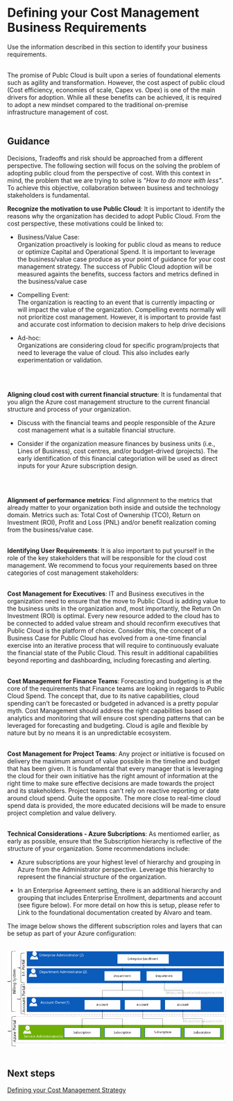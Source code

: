 # Defining your Cost Management Business Requirements
Use the information described in this section to identify your business requirements.
<br />
<br />

The promise of Publc Cloud is built upon a series of foundational elements such as agility and transformation. However, the cost aspect of public cloud (Cost efficiency, economies of scale, Capex vs. Opex) is one of the main drivers for adoption. While all these benefits can be achieved, it is required to adopt a new mindset compared to the traditional on-premise infrastructure management of cost.
<br />
<br />

## Guidance
Decisions, Tradeoffs and risk should be approached from a different perspective. The following section will focus on the solving the problem of adopting public cloud from the perspective of cost. With this context in mind, the problem that we are trying to solve is <i>"How to do more with less"</i>. To achieve this objective, collaboration between business and technology stakeholders is fundamental. 


**Recognize the motivation to use Public Cloud**:
It is important to identify the reasons why the organization has decided to adopt Public Cloud. From the cost perspective, these motivations could be linked to: 

- Business/Value Case:  
Organization proactively is looking for public cloud as means to reduce or optimize Capital and Operational Spend. It is important to leverage the business/value case produce as your point of guidance for your cost management strategy. The success of Public Cloud adoption will be measured againts the benefits, success factors and metrics defined in the business/value case

- Compelling Event:  
The organization is reacting to an event that is currently impacting or will impact the value of the organization. Compelling events normally will not prioritize cost management. However, it is important to provide fast and accurate cost information to decision makers to help drive decisions

- Ad-hoc:  
Organizations are considering cloud for specific program/projects that need to leverage the value of cloud. This also includes early experimentation or validation.
<br />
<br />

**Aligning cloud cost with current financial structure**:
It is fundamental that you align the Azure cost management structure to the current financial structure and process of your organization. 

   - Discuss with the financial teams and people responsible of the Azure cost management what is a suitable financial structure.
   
   - Consider if the organization measure finances by business units (i.e., Lines of Business), cost centres, and/or budget-drived (projects). The early identification of this financial categoriation will be used as direct inputs for your Azure subscription design.
<br />
<br />

**Alignment of performance metrics**:
Find alignnment to the metrics that already matter to your organization both inside and outside the technology domain. Metrics such as: Total Cost of Ownership (TCO), Return on Investment (ROI), Profit and Loss (PNL) and/or benefit realization coming from the business/value case.
<br />
<br />

**Identifying User Requirements**:
It is also important to put yourself in the role of the key stakeholders that will be responsible for the cloud cost management. We recommend to focus your requirements based on three categories of cost management stakeholders:
<br />
<br />

**Cost Management for Executives**:
IT and Business executives in the organization need to ensure that the move to Public Cloud is adding value to the business units in the organization and, most importantly, the Return On Investment (ROI) is optimal. Every new resource added to the cloud has to be connected to added value stream and should reconfirm executives that Public Cloud is the platform of choice. Consider this, the concept of a Business Case for Public Cloud has evolved from a one-time financial exercise into an iterative process that will require to continuously evaluate the financial state of the Public Cloud. This result in additional capabilities beyond reporting and dashboarding, including forecasting and alerting. 
<br />
<br />

**Cost Management for Finance Teams**:
Forecasting and budgeting is at the core of the requirements that Finance teams are looking in regards to Public Cloud Spend. The concept that, due to its native capabilities, cloud spending can't be forecasted or budgeted in advanced is a pretty popular myth. Cost Management should address the right capabilities based on analytics and monitoring that will ensure cost spending patterns that can be leveraged for forecasting and budgeting. Cloud is agile and flexible by nature but by no means it is an unpredictable ecosystem. 
<br />
<br />

**Cost Management for Project Teams**: 
Any project or initiative is focused on delivery the maximum amount of value possible in the timeline and budget that has been given. It is fundamental that every manager that is leveraging the cloud for their own initiative has the right amount of information at the right time to make sure effective decisions are made towards the project and its stakeholders. Project teams can't rely on reactive reporting or date around cloud spend. Quite the opposite. The more close to real-time cloud spend data is provided, the more educated decisions will be made to ensure project completion and value delivery. 
<br />
<br />

**Technical Considerations - Azure Subcriptions**:
As mentiomed earlier, as early as possible, ensure that the Subscription hierarchy is reflective of the structure of your organization. Some recommendations include:

 - Azure subscriptions are your highest level of hierarchy and grouping in Azure from the Administrator perspective. Leverage this hierarchy to represent the financial structure of the organization.

 - In an Enterprise Agreement setting, there is an additional hierarchy and grouping that includes Enterprise Enrollment, departments and account (see figure below). For more detail on how this is setup, please refer to Link to the foundational documentation created by Alvaro and team.

 The image below shows the different subscription roles and layers that can be setup as part of your Azure configuration:
<br />
<br />

![RoleLayers](https://github.com/alvarovitta/Cost-Management/blob/master/Images/RoleLayers.png)
<br />
<br />

## Next steps
[Defining your Cost Management Strategy](1.2-Defining-your-cost-management-strategy.md)
